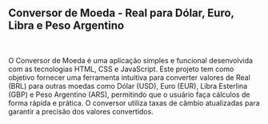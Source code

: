 <H2>Conversor de Moeda - Real para Dólar, Euro, Libra e Peso Argentino</H2>
<BR>
<P>O Conversor de Moeda é uma aplicação simples e funcional desenvolvida com as tecnologias HTML, CSS e JavaScript. Este projeto tem como objetivo fornecer uma ferramenta intuitiva para converter valores de Real (BRL) para outras moedas como Dólar (USD), Euro (EUR), Libra Esterlina (GBP) e Peso Argentino (ARS), permitindo que o usuário faça cálculos de forma rápida e prática. O conversor utiliza taxas de câmbio atualizadas para garantir a precisão dos valores convertidos.</P>
